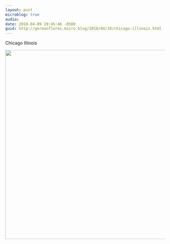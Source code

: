 ```yaml
---
layout: post
microblog: true
audio: 
date: 2018-04-09 19:45:46 -0500
guid: http://germanflores.micro.blog/2018/04/10/chicago-illinois.html
---
```

Chicago Illinois 

<img src="http://germanflores.com/uploads/2018/ada4aff62d.jpg" width="600" height="600" />
